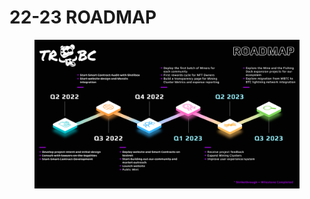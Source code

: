 # 22-23 ROADMAP

<figure><img src="../../.gitbook/assets/Roadmap PNG - Revised.png" alt=""><figcaption></figcaption></figure>
